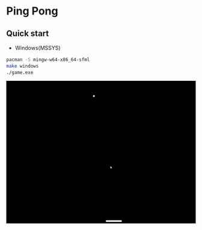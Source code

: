 # Ping Pong

## Quick start

- Windows(MSSYS)

```bash
pacman -S mingw-w64-x86_64-sfml
make windows
./game.exe
```

![Demo](ping-pong.gif)
